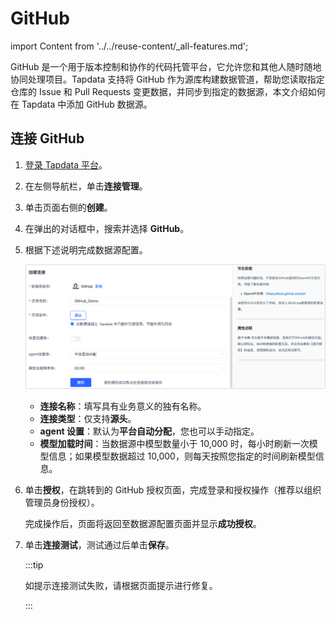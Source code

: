 # GitHub
import Content from '../../reuse-content/_all-features.md';

<Content />

GitHub 是一个用于版本控制和协作的代码托管平台，它允许您和其他人随时随地协同处理项目。Tapdata 支持将 GitHub 作为源库构建数据管道，帮助您读取指定仓库的 Issue 和 Pull Requests 变更数据，并同步到指定的数据源，本文介绍如何在 Tapdata 中添加 GitHub 数据源。

## 连接 GitHub

1. [登录 Tapdata 平台](../../user-guide/log-in.md)。

2. 在左侧导航栏，单击**连接管理**。

3. 单击页面右侧的**创建**。

4. 在弹出的对话框中，搜索并选择 **GitHub**。

5. 根据下述说明完成数据源配置。

   ![GitHub 连接设置](../../images/github_connection_setting.png)

   * **连接名称**：填写具有业务意义的独有名称。
   * **连接类型**：仅支持**源头**。
   * **agent 设置**：默认为**平台自动分配**，您也可以手动指定。
   * **模型加载时间**：当数据源中模型数量小于 10,000 时，每小时刷新一次模型信息；如果模型数据超过 10,000，则每天按照您指定的时间刷新模型信息。

6. 单击**授权**，在跳转到的 GitHub 授权页面，完成登录和授权操作（推荐以组织管理员身份授权）。

   完成操作后，页面将返回至数据源配置页面并显示**成功授权**。

7. 单击**连接测试**，测试通过后单击**保存**。

   :::tip

   如提示连接测试失败，请根据页面提示进行修复。

   :::

